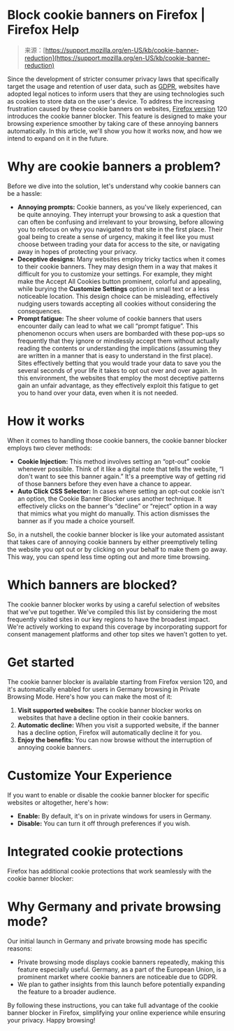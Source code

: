 <!--yml
category: 未分类
date: 2024-05-27 14:28:15
-->

# Block cookie banners on Firefox | Firefox Help

> 来源：[https://support.mozilla.org/en-US/kb/cookie-banner-reduction](https://support.mozilla.org/en-US/kb/cookie-banner-reduction)

Since the development of stricter consumer privacy laws that specifically target the usage and retention of user data, such as [GDPR](https://wikipedia.org/wiki/General_Data_Protection_Regulation), websites have adopted legal notices to inform users that they are using technologies such as cookies to store data on the user's device. To address the increasing frustration caused by these cookie banners on websites, [Firefox version](/en-US/kb/find-what-version-firefox-you-are-using) 120 introduces the cookie banner blocker. This feature is designed to make your browsing experience smoother by taking care of these annoying banners automatically. In this article, we'll show you how it works now, and how we intend to expand on it in the future.

# Why are cookie banners a problem?

Before we dive into the solution, let's understand why cookie banners can be a hassle:

*   **Annoying prompts:** Cookie banners, as you've likely experienced, can be quite annoying. They interrupt your browsing to ask a question that can often be confusing and irrelevant to your browsing, before allowing you to refocus on why you navigated to that site in the first place. Their goal being to create a sense of urgency, making it feel like you must choose between trading your data for access to the site, or navigating away in hopes of protecting your privacy.
*   **Deceptive designs:** Many websites employ tricky tactics when it comes to their cookie banners. They may design them in a way that makes it difficult for you to customize your settings. For example, they might make the Accept All Cookies button prominent, colorful and appealing, while burying the **Customize Settings** option in small text or a less noticeable location. This design choice can be misleading, effectively nudging users towards accepting all cookies without considering the consequences.
*   **Prompt fatigue:** The sheer volume of cookie banners that users encounter daily can lead to what we call “prompt fatigue”. This phenomenon occurs when users are bombarded with these pop-ups so frequently that they ignore or mindlessly accept them without actually reading the contents or understanding the implications (assuming they are written in a manner that is easy to understand in the first place). Sites effectively betting that you would trade your data to save you the several seconds of your life it takes to opt out over and over again. In this environment, the websites that employ the most deceptive patterns gain an unfair advantage, as they effectively exploit this fatigue to get you to hand over your data, even when it is not needed.

# How it works

When it comes to handling those cookie banners, the cookie banner blocker employs two clever methods:

*   **Cookie Injection:** This method involves setting an “opt-out” cookie whenever possible. Think of it like a digital note that tells the website, “I don't want to see this banner again.” It's a preemptive way of getting rid of those banners before they even have a chance to appear.
*   **Auto Click CSS Selector:** In cases where setting an opt-out cookie isn't an option, the Cookie Banner Blocker uses another technique. It effectively clicks on the banner's “decline” or “reject” option in a way that mimics what you might do manually. This action dismisses the banner as if you made a choice yourself.

So, in a nutshell, the cookie banner blocker is like your automated assistant that takes care of annoying cookie banners by either preemptively telling the website you opt out or by clicking on your behalf to make them go away. This way, you can spend less time opting out and more time browsing.

# Which banners are blocked?

The cookie banner blocker works by using a careful selection of websites that we've put together. We've compiled this list by considering the most frequently visited sites in our key regions to have the broadest impact. We're actively working to expand this coverage by incorporating support for consent management platforms and other top sites we haven’t gotten to yet.

# Get started

The cookie banner blocker is available starting from Firefox version 120, and it's automatically enabled for users in Germany browsing in Private Browsing Mode. Here's how you can make the most of it:

1.  **Visit supported websites:** The cookie banner blocker works on websites that have a decline option in their cookie banners.
2.  **Automatic decline:** When you visit a supported website, if the banner has a decline option, Firefox will automatically decline it for you.
3.  **Enjoy the benefits:** You can now browse without the interruption of annoying cookie banners.

# Customize Your Experience

If you want to enable or disable the cookie banner blocker for specific websites or altogether, here's how:

*   **Enable:** By default, it's on in private windows for users in Germany.
*   **Disable:** You can turn it off through preferences if you wish.

# Integrated cookie protections

Firefox has additional cookie protections that work seamlessly with the cookie banner blocker:

# Why Germany and private browsing mode?

Our initial launch in Germany and private browsing mode has specific reasons:

*   Private browsing mode displays cookie banners repeatedly, making this feature especially useful. Germany, as a part of the European Union, is a prominent market where cookie banners are noticeable due to GDPR.
*   We plan to gather insights from this launch before potentially expanding the feature to a broader audience.

By following these instructions, you can take full advantage of the cookie banner blocker in Firefox, simplifying your online experience while ensuring your privacy. Happy browsing!